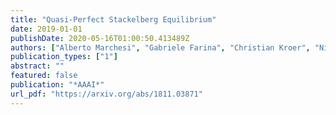 ```yaml
---
title: "Quasi-Perfect Stackelberg Equilibrium"
date: 2019-01-01
publishDate: 2020-05-16T01:00:50.413489Z
authors: ["Alberto Marchesi", "Gabriele Farina", "Christian Kroer", "Nicola Gatti", "Tuomas Sandholm"]
publication_types: ["1"]
abstract: ""
featured: false
publication: "*AAAI*"
url_pdf: "https://arxiv.org/abs/1811.03871"
---
```


